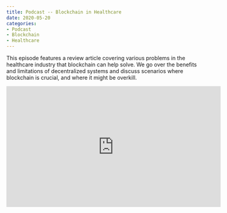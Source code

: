 ```yaml
---
title: Podcast -- Blockchain in Healthcare 
date: 2020-05-20
categories:
- Podcast
- Blockchain
- Healthcare 
---
```


This episode features a review article covering various problems in the healthcare industry that blockchain can help solve.
We go over the benefits and limitations of decentralized systems and discuss scenarios where blockchain is crucial, and where it might be overkill.

<iframe width="560" height="315" src="https://www.youtube.com/embed/JkyNx7L3iHY" frameborder="0" allow="accelerometer; autoplay; encrypted-media; gyroscope; picture-in-picture" allowfullscreen></iframe>
